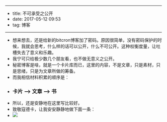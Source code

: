 - --
- title: 不可承受之公开
- date: 2017-05-12 09:53
- tag: 博客
- --
- 想来想去，还是给新的bitcron博客加了密码。原因很简单，没有密码保护的时候，我就会思考，什么样的话可以公开，什么不可公开。这种权衡度量，让吐槽失去了意义和乐趣。
- 我宁可只给极少数几个朋友看，也不做无意义之公开。
- 秘密博客是啥，就是一个卡片库而已，这里的内容，不是文章，只是素材，只是思绪，只是为文章所做的筹备。
- 而我相信材料积累的顺序是：
- ### 卡片 --> 文章 --> 书
- 所以，还是安静地在这里写比较好。
- 致敬寇德卡，让我安安静静地做下面一条：
- ![](./_image/koudelka_exiles.jpg)
